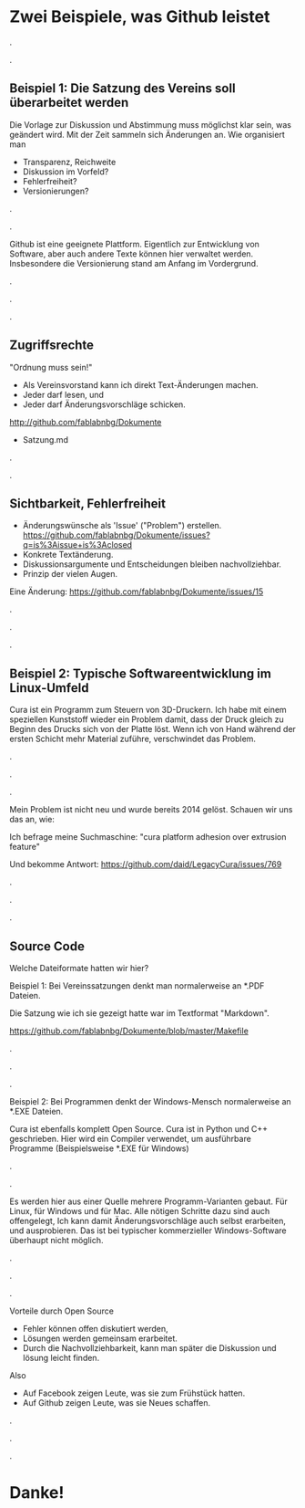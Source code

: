 						
Zwei Beispiele, was Github leistet
==================================

.

.

Beispiel 1: Die Satzung des Vereins soll überarbeitet werden
-------------------------------------------------------------

Die Vorlage zur Diskussion und Abstimmung muss möglichst
klar sein, was geändert wird.
Mit der Zeit sammeln sich Änderungen an. Wie organisiert man 

 - Transparenz, Reichweite
 - Diskussion im Vorfeld?
 - Fehlerfreiheit?
 - Versionierungen?

.

.

Github ist eine geeignete Plattform. Eigentlich zur
Entwicklung von Software, aber auch andere Texte können hier
verwaltet werden.  Insbesondere die Versionierung stand am
Anfang im Vordergrund.

.

.

.

Zugriffsrechte
--------------
"Ordnung muss sein!"

 - Als Vereinsvorstand kann ich direkt Text-Änderungen machen.
 - Jeder darf lesen, und 
 - Jeder darf Änderungsvorschläge schicken.

http://github.com/fablabnbg/Dokumente
 - Satzung.md


.

.


Sichtbarkeit, Fehlerfreiheit
----------------------------
 - Änderungswünsche als 'Issue' ("Problem") erstellen.
   https://github.com/fablabnbg/Dokumente/issues?q=is%3Aissue+is%3Aclosed
 - Konkrete Textänderung.
 - Diskussionsargumente und Entscheidungen bleiben nachvollziehbar.
 - Prinzip der vielen Augen.

Eine Änderung:
https://github.com/fablabnbg/Dokumente/issues/15

.

.

.



Beispiel 2: Typische Softwareentwicklung im Linux-Umfeld
--------------------------------------------------------

Cura ist ein Programm zum Steuern von 3D-Druckern.
Ich habe mit einem speziellen Kunststoff wieder ein Problem damit, 
dass der Druck gleich zu Beginn des Drucks sich von der Platte löst.
Wenn ich von Hand während der ersten Schicht mehr Material
zuführe, verschwindet das Problem.


.

.

.

Mein Problem ist nicht neu und wurde bereits 2014 gelöst.
Schauen wir uns das an, wie:

Ich befrage meine Suchmaschine:
 "cura platform adhesion over extrusion feature"


Und bekomme Antwort:
 https://github.com/daid/LegacyCura/issues/769

.

.

.

Source Code
-----------

Welche Dateiformate hatten wir hier? 

Beispiel 1:
Bei Vereinssatzungen denkt man normalerweise an *.PDF
Dateien.  

Die Satzung wie ich sie gezeigt hatte war im Textformat
"Markdown". 

 https://github.com/fablabnbg/Dokumente/blob/master/Makefile

.

.

.

Beispiel 2:
Bei Programmen denkt der Windows-Mensch normalerweise an *.EXE Dateien.

Cura ist ebenfalls komplett Open Source. 
Cura ist in Python und C++ geschrieben. Hier wird ein
Compiler verwendet, um ausführbare Programme (Beispielsweise *.EXE 
für Windows)

.

.


Es werden hier aus einer Quelle mehrere Programm-Varianten
gebaut. Für Linux, für Windows und für Mac. Alle nötigen
Schritte dazu sind auch offengelegt, Ich kann damit
Änderungsvorschläge auch selbst erarbeiten, und
ausprobieren.  Das ist bei typischer kommerzieller
Windows-Software überhaupt nicht möglich.

.

.

.

Vorteile durch Open Source

 - Fehler können offen diskutiert werden, 
 - Lösungen werden gemeinsam erarbeitet.
 - Durch die Nachvollziehbarkeit, kann man später die
   Diskussion und lösung leicht finden.

Also

- Auf Facebook zeigen Leute, was sie zum Frühstück hatten.
- Auf Github zeigen Leute, was sie Neues schaffen.

.

.

.

Danke!
======

